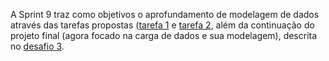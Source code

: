 A Sprint 9 traz como objetivos o aprofundamento de modelagem de dados através das tarefas propostas ([tarefa 1](exercicios/tarefa-1/tarefa-1.sql) e [tarefa 2](exercicios/tarefa-2/tarefa-2.sql), além da continuação do projeto final (agora focado na carga de dados e sua modelagem), descrita no [desafio 3](exercicios/desafio-3/).

